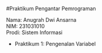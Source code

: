 #Praktikum Pengantar Pemrograman
<div>Nama: Anugrah Dwi Ansarna </div>
<div>NIM: 231031010</div>
<div>Prodi: Sistem Informasi</div>

* Praktikum 1: Pengenalan Variabel
